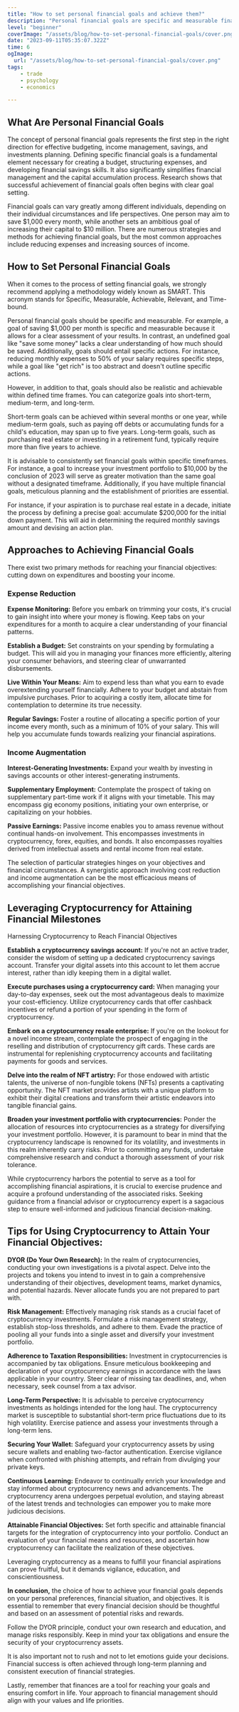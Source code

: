 ```yaml
---
title: "How to set personal financial goals and achieve them?"
description: "Personal financial goals are specific and measurable financial objectives that help in budgeting, expense management, and the development of financial skills. These goals can vary depending on individual circumstances, and common approaches to achieving them include reducing expenses and increasing sources of income."
level: "beginner"
coverImage: "/assets/blog/how-to-set-personal-financial-goals/cover.png"
date: "2023-09-11T05:35:07.322Z"
time: 6
ogImage:
  url: "/assets/blog/how-to-set-personal-financial-goals/cover.png"
tags:
    - trade
    - psychology
    - economics

---
```


## What Are Personal Financial Goals
The concept of personal financial goals represents the first step in the right direction for effective budgeting, income management, savings, and investments planning. Defining specific financial goals is a fundamental element necessary for creating a budget, structuring expenses, and developing financial savings skills. It also significantly simplifies financial management and the capital accumulation process. Research shows that successful achievement of financial goals often begins with clear goal setting.

Financial goals can vary greatly among different individuals, depending on their individual circumstances and life perspectives. One person may aim to save $1,000 every month, while another sets an ambitious goal of increasing their capital to $10 million. There are numerous strategies and methods for achieving financial goals, but the most common approaches include reducing expenses and increasing sources of income.

<!-- banner_place -->

## How to Set Personal Financial Goals
When it comes to the process of setting financial goals, we strongly recommend applying a methodology widely known as SMART. This acronym stands for Specific, Measurable, Achievable, Relevant, and Time-bound.

Personal financial goals should be specific and measurable. For example, a goal of saving $1,000 per month is specific and measurable because it allows for a clear assessment of your results. In contrast, an undefined goal like "save some money" lacks a clear understanding of how much should be saved. Additionally, goals should entail specific actions. For instance, reducing monthly expenses to 50% of your salary requires specific steps, while a goal like "get rich" is too abstract and doesn't outline specific actions.

However, in addition to that, goals should also be realistic and achievable within defined time frames. You can categorize goals into short-term, medium-term, and long-term.

Short-term goals can be achieved within several months or one year, while medium-term goals, such as paying off debts or accumulating funds for a child's education, may span up to five years. Long-term goals, such as purchasing real estate or investing in a retirement fund, typically require more than five years to achieve.

It is advisable to consistently set financial goals within specific timeframes. For instance, a goal to increase your investment portfolio to $10,000 by the conclusion of 2023 will serve as greater motivation than the same goal without a designated timeframe. Additionally, if you have multiple financial goals, meticulous planning and the establishment of priorities are essential.

For instance, if your aspiration is to purchase real estate in a decade, initiate the process by defining a precise goal: accumulate $200,000 for the initial down payment. This will aid in determining the required monthly savings amount and devising an action plan.

## Approaches to Achieving Financial Goals
There exist two primary methods for reaching your financial objectives: cutting down on expenditures and boosting your income.

### Expense Reduction
**Expense Monitoring:** Before you embark on trimming your costs, it's crucial to gain insight into where your money is flowing. Keep tabs on your expenditures for a month to acquire a clear understanding of your financial patterns.

**Establish a Budget:** Set constraints on your spending by formulating a budget. This will aid you in managing your finances more efficiently, altering your consumer behaviors, and steering clear of unwarranted disbursements.

**Live Within Your Means:** Aim to expend less than what you earn to evade overextending yourself financially. Adhere to your budget and abstain from impulsive purchases. Prior to acquiring a costly item, allocate time for contemplation to determine its true necessity.

**Regular Savings:** Foster a routine of allocating a specific portion of your income every month, such as a minimum of 10% of your salary. This will help you accumulate funds towards realizing your financial aspirations.

### Income Augmentation
**Interest-Generating Investments:** Expand your wealth by investing in savings accounts or other interest-generating instruments.

**Supplementary Employment:** Contemplate the prospect of taking on supplementary part-time work if it aligns with your timetable. This may encompass gig economy positions, initiating your own enterprise, or capitalizing on your hobbies.

**Passive Earnings:** Passive income enables you to amass revenue without continual hands-on involvement. This encompasses investments in cryptocurrency, forex, equities, and bonds. It also encompasses royalties derived from intellectual assets and rental income from real estate.

The selection of particular strategies hinges on your objectives and financial circumstances. A synergistic approach involving cost reduction and income augmentation can be the most efficacious means of accomplishing your financial objectives.

## Leveraging Cryptocurrency for Attaining Financial Milestones

Harnessing Cryptocurrency to Reach Financial Objectives

**Establish a cryptocurrency savings account:** If you're not an active trader, consider the wisdom of setting up a dedicated cryptocurrency savings account. Transfer your digital assets into this account to let them accrue interest, rather than idly keeping them in a digital wallet.

**Execute purchases using a cryptocurrency card:** When managing your day-to-day expenses, seek out the most advantageous deals to maximize your cost-efficiency. Utilize cryptocurrency cards that offer cashback incentives or refund a portion of your spending in the form of cryptocurrency.

**Embark on a cryptocurrency resale enterprise:** If you're on the lookout for a novel income stream, contemplate the prospect of engaging in the reselling and distribution of cryptocurrency gift cards. These cards are instrumental for replenishing cryptocurrency accounts and facilitating payments for goods and services.

**Delve into the realm of NFT artistry:** For those endowed with artistic talents, the universe of non-fungible tokens (NFTs) presents a captivating opportunity. The NFT market provides artists with a unique platform to exhibit their digital creations and transform their artistic endeavors into tangible financial gains.

**Broaden your investment portfolio with cryptocurrencies:** Ponder the allocation of resources into cryptocurrencies as a strategy for diversifying your investment portfolio. However, it is paramount to bear in mind that the cryptocurrency landscape is renowned for its volatility, and investments in this realm inherently carry risks. Prior to committing any funds, undertake comprehensive research and conduct a thorough assessment of your risk tolerance.

While cryptocurrency harbors the potential to serve as a tool for accomplishing financial aspirations, it is crucial to exercise prudence and acquire a profound understanding of the associated risks. Seeking guidance from a financial advisor or cryptocurrency expert is a sagacious step to ensure well-informed and judicious financial decision-making.

## Tips for Using Cryptocurrency to Attain Your Financial Objectives:
**DYOR (Do Your Own Research):** In the realm of cryptocurrencies, conducting your own investigations is a pivotal aspect. Delve into the projects and tokens you intend to invest in to gain a comprehensive understanding of their objectives, development teams, market dynamics, and potential hazards. Never allocate funds you are not prepared to part with.

**Risk Management:** Effectively managing risk stands as a crucial facet of cryptocurrency investments. Formulate a risk management strategy, establish stop-loss thresholds, and adhere to them. Evade the practice of pooling all your funds into a single asset and diversify your investment portfolio.

**Adherence to Taxation Responsibilities:** Investment in cryptocurrencies is accompanied by tax obligations. Ensure meticulous bookkeeping and declaration of your cryptocurrency earnings in accordance with the laws applicable in your country. Steer clear of missing tax deadlines, and, when necessary, seek counsel from a tax advisor.

**Long-Term Perspective:** It is advisable to perceive cryptocurrency investments as holdings intended for the long haul. The cryptocurrency market is susceptible to substantial short-term price fluctuations due to its high volatility. Exercise patience and assess your investments through a long-term lens.

**Securing Your Wallet:** Safeguard your cryptocurrency assets by using secure wallets and enabling two-factor authentication. Exercise vigilance when confronted with phishing attempts, and refrain from divulging your private keys.

**Continuous Learning:** Endeavor to continually enrich your knowledge and stay informed about cryptocurrency news and advancements. The cryptocurrency arena undergoes perpetual evolution, and staying abreast of the latest trends and technologies can empower you to make more judicious decisions.

**Attainable Financial Objectives:** Set forth specific and attainable financial targets for the integration of cryptocurrency into your portfolio. Conduct an evaluation of your financial means and resources, and ascertain how cryptocurrency can facilitate the realization of these objectives.

Leveraging cryptocurrency as a means to fulfill your financial aspirations can prove fruitful, but it demands vigilance, education, and conscientiousness.

**In conclusion,** the choice of how to achieve your financial goals depends on your personal preferences, financial situation, and objectives. It is essential to remember that every financial decision should be thoughtful and based on an assessment of potential risks and rewards.

Follow the DYOR principle, conduct your own research and education, and manage risks responsibly. Keep in mind your tax obligations and ensure the security of your cryptocurrency assets.

It is also important not to rush and not to let emotions guide your decisions. Financial success is often achieved through long-term planning and consistent execution of financial strategies.

Lastly, remember that finances are a tool for reaching your goals and ensuring comfort in life. Your approach to financial management should align with your values and life priorities.
